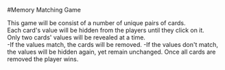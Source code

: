#Memory Matching Game

This game will be consist of a number of unique pairs of cards.  
Each card's value will be hidden from the players until they click on it.  
Only two cards' values will be revealed at a time.  
    -If the values match, the cards will be removed.
    -If the values don't match, the values will be hidden again, yet remain unchanged.
Once all cards are removed the player wins.  
